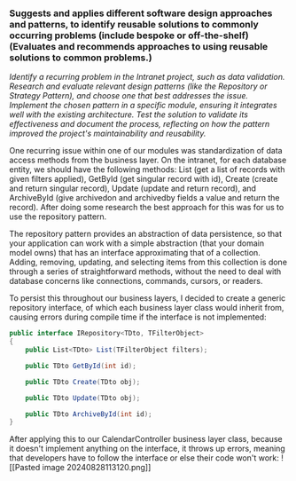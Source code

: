 ### Suggests and applies different software design approaches and patterns, to identify reusable solutions to commonly occurring problems (include bespoke or off-the-shelf) **(Evaluates and recommends approaches to using reusable solutions to common problems.)**

*Identify a recurring problem in the Intranet project, such as data validation. Research and evaluate relevant design patterns (like the Repository or Strategy Pattern), and choose one that best addresses the issue. Implement the chosen pattern in a specific module, ensuring it integrates well with the existing architecture. Test the solution to validate its effectiveness and document the process, reflecting on how the pattern improved the project's maintainability and reusability.*

One recurring issue within one of our modules was standardization of data access methods from the business layer.  On the intranet, for each database entity, we should have the following methods: List (get a list of records with given filters applied), GetById (get singular record with id), Create (create and return singular record), Update (update and return record), and ArchiveById (give archivedon and archivedby fields a value and return the record). After doing some research the best approach for this was for us to use the repository pattern.

The repository pattern provides an abstraction of data persistence, so that your application can work with a simple abstraction (that your domain model owns) that has an interface approximating that of a collection. Adding, removing, updating, and selecting items from this collection is done through a series of straightforward methods, without the need to deal with database concerns like connections, commands, cursors, or readers.

To persist this throughout our business layers, I decided to create a generic repository interface, of which each business layer class would inherit from, causing errors during compile time if the interface is not implemented:

```cs
public interface IRepository<TDto, TFilterObject> 
{
	public List<TDto> List(TFilterObject filters);

	public TDto GetById(int id);

	public TDto Create(TDto obj);

	public TDto Update(TDto obj);

	public TDto ArchiveById(int id);
}
```

After applying this to our CalendarController business layer class, because it doesn't implement anything on the interface, it throws up errors, meaning that developers have to follow the interface or else their code won't work:
![[Pasted image 20240828113120.png]]

